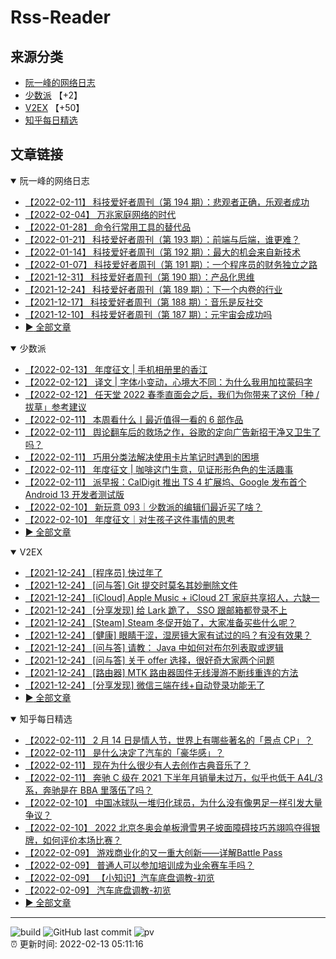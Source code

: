 # Rss-Reader

## 来源分类

* [阮一峰的网络日志](#阮一峰的网络日志)
* [少数派](#少数派) 【+2】
* [V2EX](#V2EX) 【+50】
* [知乎每日精选](#知乎每日精选)

## 文章链接

<details open>
    <summary id="阮一峰的网络日志">
     阮一峰的网络日志
    </summary>


* [【2022-02-11】 科技爱好者周刊（第 194 期）：悲观者正确，乐观者成功](http://www.ruanyifeng.com/blog/2022/02/weekly-issue-194.html)
* [【2022-02-04】 万兆家庭网络的时代](http://www.ruanyifeng.com/blog/2022/02/10g-ethernet.html)
* [【2022-01-28】 命令行常用工具的替代品](http://www.ruanyifeng.com/blog/2022/01/cli-alternative-tools.html)
* [【2022-01-21】 科技爱好者周刊（第 193 期）：前端与后端，谁更难？](http://www.ruanyifeng.com/blog/2022/01/weekly-issue-193.html)
* [【2022-01-14】 科技爱好者周刊（第 192 期）：最大的机会来自新技术](http://www.ruanyifeng.com/blog/2022/01/weekly-issue-192.html)
* [【2022-01-07】 科技爱好者周刊（第 191 期）：一个程序员的财务独立之路](http://www.ruanyifeng.com/blog/2022/01/weekly-issue-191.html)
* [【2021-12-31】 科技爱好者周刊（第 190 期）：产品化思维](http://www.ruanyifeng.com/blog/2021/12/weekly-issue-190.html)
* [【2021-12-24】 科技爱好者周刊（第 189 期）：下一个内卷的行业](http://www.ruanyifeng.com/blog/2021/12/weekly-issue-189.html)
* [【2021-12-17】 科技爱好者周刊（第 188 期）：音乐是反社交](http://www.ruanyifeng.com/blog/2021/12/weekly-issue-188.html)
* [【2021-12-10】 科技爱好者周刊（第 187 期）：元宇宙会成功吗](http://www.ruanyifeng.com/blog/2021/12/weekly-issue-187.html)
* [:arrow_forward: 全部文章](data/阮一峰的网络日志.md)
</details>

<details open>
    <summary id="少数派">
     少数派
    </summary>


* [【2022-02-13】 年度征文 | 手机相册里的香江](https://sspai.com/post/71075)
* [【2022-02-12】 译文 | 字体小变动，心境大不同：为什么我用加拉蒙码字](https://sspai.com/post/71369)
* [【2022-02-12】 任天堂 2022 春季直面会之后，我们为你带来了这份「种 / 拔草」参考建议](https://sspai.com/post/71354)
* [【2022-02-11】 本周看什么丨最近值得一看的 6 部作品](https://sspai.com/post/71382)
* [【2022-02-11】 舆论翻车后的救场之作，谷歌的定向广告新招干净又卫生了吗？](https://sspai.com/post/71372)
* [【2022-02-11】 巧用分类法解决使用卡片笔记时遇到的困境](https://sspai.com/post/71274)
* [【2022-02-11】 年度征文 | 咖啡这门生意，见证形形色色的生活趣事](https://sspai.com/post/71248)
* [【2022-02-11】 派早报：CalDigit 推出 TS 4 扩展坞、Google 发布首个 Android 13 开发者测试版](https://sspai.com/post/71370)
* [【2022-02-10】 新玩意 093｜少数派的编辑们最近买了啥？](https://sspai.com/post/71361)
* [【2022-02-10】 年度征文｜对生孩子这件事情的思考](https://sspai.com/post/71210)
* [:arrow_forward: 全部文章](data/少数派.md)
</details>

<details open>
    <summary id="V2EX">
     V2EX
    </summary>


* [【2021-12-24】 [程序员] 快过年了](https://www.v2ex.com/t/824201)
* [【2021-12-24】 [问与答] Git 提交时莫名其妙删除文件](https://www.v2ex.com/t/824200)
* [【2021-12-24】 [iCloud] Apple Music + iCloud 2T 家庭共享招人，六缺一](https://www.v2ex.com/t/824199)
* [【2021-12-24】 [分享发现] 给 Lark 跪了， SSO 跟邮箱都登录不上](https://www.v2ex.com/t/824198)
* [【2021-12-24】 [Steam] Steam 冬促开始了，大家准备买些什么呢？](https://www.v2ex.com/t/824197)
* [【2021-12-24】 [健康] 眼睛干涩，湿房镜大家有试过的吗？有没有效果？](https://www.v2ex.com/t/824196)
* [【2021-12-24】 [问与答] 请教： Java 中如何对布尔列表取或逻辑](https://www.v2ex.com/t/824194)
* [【2021-12-24】 [问与答] 关于 offer 选择，很好奇大家两个问题](https://www.v2ex.com/t/824192)
* [【2021-12-24】 [路由器] MTK 路由器固件无线漫游不断线重连的方法](https://www.v2ex.com/t/824191)
* [【2021-12-24】 [分享发现] 微信三端在线+自动登录功能无了](https://www.v2ex.com/t/824190)
* [:arrow_forward: 全部文章](data/V2EX.md)
</details>

<details open>
    <summary id="知乎每日精选">
     知乎每日精选
    </summary>


* [【2022-02-11】 2 月 14 日是情人节，世界上有哪些著名的「景点 CP」？](http://www.zhihu.com/question/515916748/answer/2343881832?utm_campaign=rss&utm_medium=rss&utm_source=rss&utm_content=title)
* [【2022-02-11】 是什么决定了汽车的「豪华感」？](http://www.zhihu.com/question/397690793/answer/2343071142?utm_campaign=rss&utm_medium=rss&utm_source=rss&utm_content=title)
* [【2022-02-11】 现在为什么很少有人去创作古典音乐了？](http://www.zhihu.com/question/510243982/answer/2342985445?utm_campaign=rss&utm_medium=rss&utm_source=rss&utm_content=title)
* [【2022-02-11】 奔驰 C 级在 2021 下半年月销量未过万，似乎也低于 A4L/3系，奔驰是在 BBA 里落伍了吗？](http://www.zhihu.com/question/515544187/answer/2342630541?utm_campaign=rss&utm_medium=rss&utm_source=rss&utm_content=title)
* [【2022-02-10】 中国冰球队一堆归化球员，为什么没有像男足一样引发大量争议？](http://www.zhihu.com/question/514069482/answer/2342673838?utm_campaign=rss&utm_medium=rss&utm_source=rss&utm_content=title)
* [【2022-02-10】 2022 北京冬奥会单板滑雪男子坡面障碍技巧苏翊鸣夺得银牌，如何评价本场比赛？](http://www.zhihu.com/question/515162903/answer/2341275759?utm_campaign=rss&utm_medium=rss&utm_source=rss&utm_content=title)
* [【2022-02-09】 游戏商业化的又一重大创新——详解Battle Pass](http://zhuanlan.zhihu.com/p/80189971?utm_campaign=rss&utm_medium=rss&utm_source=rss&utm_content=title)
* [【2022-02-09】 普通人可以参加培训成为业余赛车手吗？](http://www.zhihu.com/question/268115304/answer/2332442079?utm_campaign=rss&utm_medium=rss&utm_source=rss&utm_content=title)
* [【2022-02-09】 【小知识】汽车底盘调教-初览](http://zhuanlan.zhihu.com/p/464700398?utm_campaign=rss&utm_medium=rss&utm_source=rss&utm_content=title)
* [【2022-02-09】 汽车底盘调教-初览](http://zhuanlan.zhihu.com/p/464700398?utm_campaign=rss&utm_medium=rss&utm_source=rss&utm_content=title)
* [:arrow_forward: 全部文章](data/知乎每日精选.md)
</details>


---

![build](https://github.com/LikaiLee/rss-reader/workflows/rss%20reader/badge.svg)
![GitHub last commit](https://img.shields.io/github/last-commit/likailee/rss-reader)
![pv](https://pageview.vercel.app/?github_user=likailee) <br>
:alarm_clock: 更新时间: 2022-02-13 05:11:16